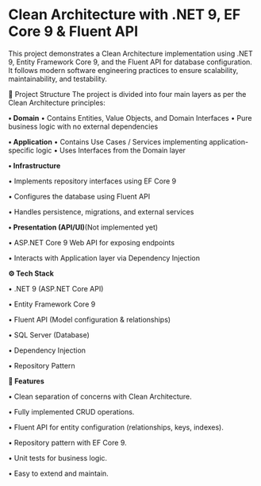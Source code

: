 # Clean Architecture with .NET 9, EF Core 9 & Fluent API
This project demonstrates a Clean Architecture implementation using .NET 9, Entity Framework Core 9, and the Fluent API for database configuration.
It follows modern software engineering practices to ensure scalability, maintainability, and testability.

📂 Project Structure
The project is divided into four main layers as per the Clean Architecture principles:

**• Domain**
•	Contains Entities, Value Objects, and Domain Interfaces
•	Pure business logic with no external dependencies

**• Application**
•	Contains Use Cases / Services implementing application-specific logic
•	Uses Interfaces from the Domain layer

**• Infrastructure**

  •	Implements repository interfaces using EF Core 9

  •	Configures the database using Fluent API

  •	Handles persistence, migrations, and external services

**• Presentation (API/UI)**(Not implemented yet)

  •	ASP.NET Core 9 Web API for exposing endpoints

  •	Interacts with Application layer via Dependency Injection


**⚙️ Tech Stack**

•	.NET 9 (ASP.NET Core API)

•	Entity Framework Core 9

•	Fluent API (Model configuration & relationships)

•	SQL Server (Database)

•	Dependency Injection

•	Repository Pattern


**🚀 Features**

•	Clean separation of concerns with Clean Architecture.

•	Fully implemented CRUD operations.

•	Fluent API for entity configuration (relationships, keys, indexes).

•	Repository pattern with EF Core 9.

•	Unit tests for business logic.

•	Easy to extend and maintain.
